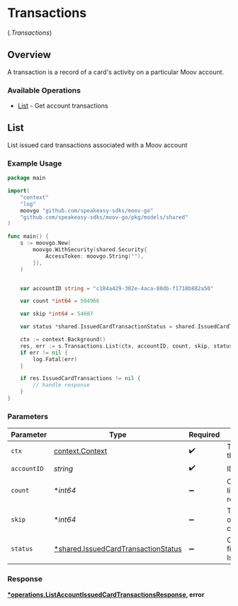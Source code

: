 # Transactions
(*.Transactions*)

## Overview

A transaction is a record of a card's activity on a particular Moov account.

### Available Operations

* [List](#list) - Get account transactions

## List

List issued card transactions associated with a Moov account

### Example Usage

```go
package main

import(
	"context"
	"log"
	moovgo "github.com/speakeasy-sdks/moov-go"
	"github.com/speakeasy-sdks/moov-go/pkg/models/shared"
)

func main() {
    s := moovgo.New(
        moovgo.WithSecurity(shared.Security{
            AccessToken: moovgo.String(""),
        }),
    )


    var accountID string = "c184a429-302e-4aca-80db-f1718b882a50"

    var count *int64 = 504966

    var skip *int64 = 54607

    var status *shared.IssuedCardTransactionStatus = shared.IssuedCardTransactionStatusCompleted

    ctx := context.Background()
    res, err := s.Transactions.List(ctx, accountID, count, skip, status)
    if err != nil {
        log.Fatal(err)
    }

    if res.IssuedCardTransactions != nil {
        // handle response
    }
}
```

### Parameters

| Parameter                                                                                 | Type                                                                                      | Required                                                                                  | Description                                                                               |
| ----------------------------------------------------------------------------------------- | ----------------------------------------------------------------------------------------- | ----------------------------------------------------------------------------------------- | ----------------------------------------------------------------------------------------- |
| `ctx`                                                                                     | [context.Context](https://pkg.go.dev/context#Context)                                     | :heavy_check_mark:                                                                        | The context to use for the request.                                                       |
| `accountID`                                                                               | *string*                                                                                  | :heavy_check_mark:                                                                        | ID of the account                                                                         |
| `count`                                                                                   | **int64*                                                                                  | :heavy_minus_sign:                                                                        | Optional parameter to limit the number of results in the query                            |
| `skip`                                                                                    | **int64*                                                                                  | :heavy_minus_sign:                                                                        | The number of items to offset before starting to collect the result set                   |
| `status`                                                                                  | [*shared.IssuedCardTransactionStatus](../../models/shared/issuedcardtransactionstatus.md) | :heavy_minus_sign:                                                                        | Optional parameters to filter results IssuedCardTransactions.                             |


### Response

**[*operations.ListAccountIssuedCardTransactionsResponse](../../models/operations/listaccountissuedcardtransactionsresponse.md), error**

